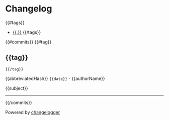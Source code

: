 # Changelog

{{#tags}}
* [{{.}}](#{{#generateLink}}{{.}}{{/generateLink}})
{{/tags}}

{{#commits}}
    {{#tag}}
## {{tag}}
    {{/tag}}

{{abbreviatedHash}} `{{date}}` - {{authorName}}

{{subject}}

---

{{/commits}}

Powered by [changelogger](https://github.com/g4code/changelogger)

